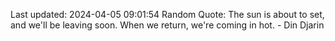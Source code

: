 Last updated: 2024-04-05 09:01:54
Random Quote: The sun is about to set, and we'll be leaving soon. When we return, we're coming in hot. - Din Djarin